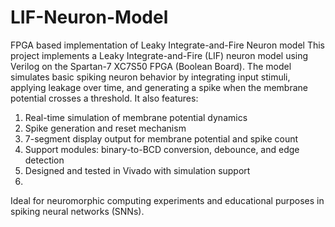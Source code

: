 # LIF-Neuron-Model
FPGA based implementation of Leaky Integrate-and-Fire Neuron model
This project implements a Leaky Integrate-and-Fire (LIF) neuron model using Verilog on the Spartan-7 XC7S50 FPGA (Boolean Board). The model simulates basic spiking neuron behavior by integrating input stimuli, applying leakage over time, and generating a spike when the membrane potential crosses a threshold. It also features:

1. Real-time simulation of membrane potential dynamics
2. Spike generation and reset mechanism
3. 7-segment display output for membrane potential and spike count
4. Support modules: binary-to-BCD conversion, debounce, and edge detection
5. Designed and tested in Vivado with simulation support
6. 
Ideal for neuromorphic computing experiments and educational purposes in spiking neural networks (SNNs).

